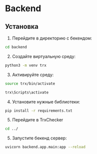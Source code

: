 # Backend
## Установка
1. Перейдите в директорию с бекендом:
```bash
cd backend
```
2. Создайте виртуальную среду:
```bash
python3 -m venv trx
```
3. Активируйте среду:
```bash
source trx/bin/activate
```
```bash
trx\Scripts\activate
```
4. Установите нужные библиотеки:
```bash
pip install -r requirements.txt
```
5. Перейдите в TrxChecker
```bash
cd ../
```
5. Запустите бекенд сервер:
```bash
uvicorn backend.app.main:app --reload
```

